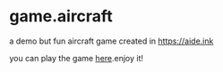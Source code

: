 # game.aircraft
a demo but fun aircraft game created in https://aide.ink

you can play the game [here](https://aideink.github.io/game.aircraft/).enjoy it!
